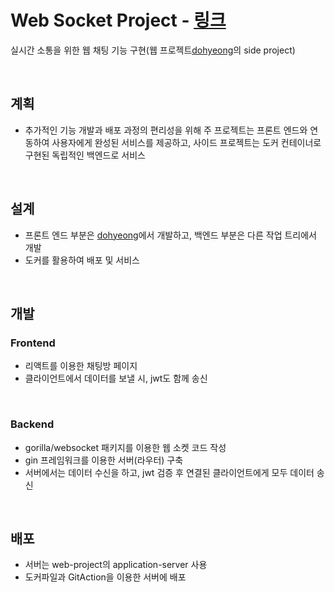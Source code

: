 # Web Socket Project - [링크](http://175.45.192.68/chat)

실시간 소통을 위한 웹 채팅 기능 구현(웹 프로젝트[dohyeong](https://github.com/Jaeun-Choi98/dohyeong?tab=readme-ov-file)의 side project)

<br>

## 계획

- 추가적인 기능 개발과 배포 과정의 편리성을 위해 주 프로젝트는 프론트 엔드와 연동하여 사용자에게 완성된 서비스를 제공하고, 사이드 프로젝트는 도커 컨테이너로 구현된 독립적인 백엔드로 서비스

<br>

## 설계

- 프론트 엔드 부분은 [dohyeong](https://github.com/Jaeun-Choi98/dohyeong?tab=readme-ov-file)에서 개발하고, 백엔드 부분은 다른 작업 트리에서 개발
- 도커를 활용하여 배포 및 서비스

<br>

## 개발

### Frontend

- 리액트를 이용한 채팅방 페이지
- 클라이언트에서 데이터를 보낼 시, jwt도 함께 송신

<br>

### Backend

- gorilla/websocket 패키지를 이용한 웹 소켓 코드 작성
- gin 프레임워크를 이용한 서버(라우터) 구축
- 서버에서는 데이터 수신을 하고, jwt 검증 후 연결된 클라이언트에게 모두 데이터 송신

<br>

## 배포

- 서버는 web-project의 application-server 사용
- 도커파일과 GitAction을 이용한 서버에 배포
